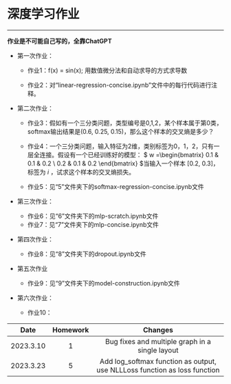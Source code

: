 # 深度学习作业

-----------------

__作业是不可能自己写的，全靠ChatGPT__

- 第一次作业：

  - 作业1：f(x) = sin(x); 用数值微分法和自动求导的方式求导数

  - 作业2：对“linear-regression-concise.ipynb”文件中的每行代码进行注释。


- 第二次作业：

  - 作业3：假如有一个三分类问题，类型编号是0,1,2，某个样本属于第0类，softmax输出结果是(0.6, 0.25, 0.15)，那么这个样本的交叉熵是多少？
  - 作业4：一个三分类问题，输入特征为2维，类别标签为0，1，2，只有一层全连接。假设有一个已经训练好的模型： $ w =\begin{bmatrix} 0.1 & 0.1 & 0.2 \\ 0.2 & 0.1 & 0.2 \end{bmatrix} $当输入一个样本 [0.2, 0.3]，标签为 $i$ ，试求这个样本的交叉熵损失。

  - 作业5：见“5”文件夹下的softmax-regression-concise.ipynb文件


- 第三次作业：

  - 作业6：见“6”文件夹下的mlp-scratch.ipynb文件
  - 作业7：见“7”文件夹下的mlp-concise.ipynb文件

- 第四次作业：
  
  - 作业8：见“8”文件夹下的dropout.ipynb文件

- 第五次作业
  
  - 作业9：见“9”文件夹下的model-construction.ipynb文件
  
- 第六次作业：
  
  - 作业10：


|   Date    | Homework |                     Changes                     |
| :-------: | :------: | :---------------------------------------------: |
| 2023.3.10 |    1     | Bug fixes and multiple graph in a single layout |
| 2023.3.23 |    5     | Add log_softmax function as output, use NLLLoss function as loss function |

